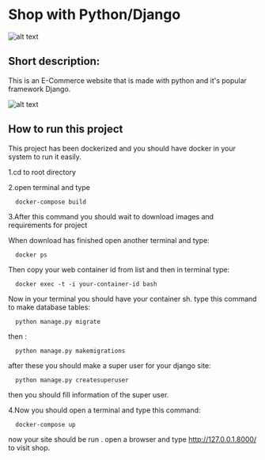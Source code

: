 
# Shop with Python/Django
![alt text](https://github.com/AliHassani-128/Shop/media/shop_test_img.png?raw=true)

## Short description:
This is an E-Commerce website that is made with python and it's popular framework Django.

![alt text](https://github.com/AliHassani-128/Shop/media/shop_test_image.png?raw=true)
## How to run this project

This project has been dockerized and you should have docker in your system to run it easily.


1.cd to root directory

2.open terminal and type

```http
  docker-compose build
```

3.After this command you should wait to download images and requirements for project

When download has finished open another terminal and type:

```http
  docker ps
```

Then copy your web container id from list and then in terminal type:

```http
  docker exec -t -i your-container-id bash
```

Now in your terminal you should have your container sh.
type this command to make database tables:


```http
  python manage.py migrate
```
then :

```http
  python manage.py makemigrations
```

after these you should make a super user for your django site:

```http
  python manage.py createsuperuser
```
then you should fill information of the super user.

4.Now you should open a terminal and type this command:
```http
  docker-compose up
```
now your site should be run .
open a browser and type http://127.0.0.1.8000/ to visit shop.











